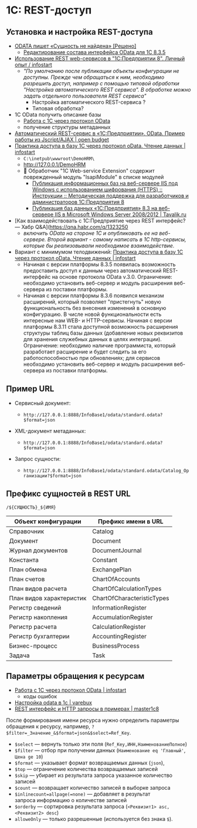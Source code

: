 # 1C: REST-доступ

## Установка и настройка REST-доступа

- [ODATA пишет «Сущность не найдена» \[Решено\]](https://forum.mista.ru/topic.php?id=739566)
	- [Редактирование состава интерфейса OData для 1С 8.3.5](https://infostart.ru/1c/tools/297325/)
- [Использование REST web-сервисов в "1C:Предприятии 8". Личный опыт / infostart](https://infostart.ru/1c/articles/565435/)
	- _"По умолчанию после публикации объекты конфигурации не доступны. Прежде чем обращаться к ним, необходимо разрешить доступ, например с помощью типовой обработки "Настройка автоматического REST сервиса". В обработке можно задать отдельного пользователя REST сервиса"_
		- Настройка автоматического REST-сервиса ?
		- Типовая обработка?
- 1С OData получить описание базы
	- [Работа с 1С через протокол OData](https://infostart.ru/1c/articles/1570140/)
	- получение структуры метаданных
- [Автоматический REST-сервис в «1С:Предприятии». OData. Пример работы из Jscript/AJAX | open budget](https://open-budget.ru/public/305854/)
- [Практика доступа в базу 1С через протокол oData. Чтение данных | infostart](https://infostart.ru/1c/articles/711302/)
	- `C:\inetpub\wwwroot\DemoHRM\`
	- http://127.0.0.1/DemoHRM
	- :rotating_light: Обработчик "1C Web-service Extension" содержит поврежденный модуль "IsapiModule" в списке модулей
		- [Публикация информационных баз на веб-сервере IIS под Windows с использованием шифрования (HTTPS) :: Инструкции :: Методическая поддержка для разработчиков и администраторов 1С:Предприятия 8](https://its.1c.ru/db/metod8dev/content/5977/hdoc)
		- [Публикация баз данных «1С:Предприятия» 8.3 на веб-сервере IIS в Microsoft Windows Server 2008/2012 | Tavalik.ru](https://tavalik.ru/nastrojka-veb-dostupa-k-bd-1spredpriyatie-na-iis/#p7)
- [Как взаимодействовать с 1С:Предприятие через REST интерфейс? — Хабр Q&A](https://qna.habr.com/q/1323250
	- _включить OData на стороне 1С и опубликовать ее на веб-сервере. Второй вариант - самому написать в 1С http-сервисы, которые бы реализовывали необходимое взаимодействие._
- Вариант с минимумом телодвижений: [Практика доступа в базу 1С через протокол oData. Чтение данных | infostart](https://infostart.ru/1c/articles/711302/)
	- Начиная с версии платформы 8.3.5 появилась возможность предоставить доступ к данным через автоматический REST-интерфейс на основе протокола OData v.3.0. Ограничение: необходимо установить веб-сервер и модуль расширения веб-сервера из поставки платформы.
	- Начиная с версии платформы 8.3.6 появился механизм расширений, который позволяет "пристегнуть" новую функциональность без внесения изменений в основную конфигурацию. В числе новой функциональности есть интересные нам WEB- и HTTP-сервисы. Начиная с версии платформы 8.3.11 стала доступной возможность расширения структуры таблиц  базы данных (добавление новых реквизитов для хранения служебных данных в целях интеграции). Ограничение: необходимо наличие программиста, который разработает расширение и будет следить за его работоспособностью при обновлениях; для сервисов необходимо установить веб-сервер и модуль расширения веб-сервера из поставки платформы.

## Пример URL

- Сервисный документ:
	- `http://127.0.0.1:8888/InfoBase1/odata/standard.odata?$format=json`

- XML-документ метаданных:
	- `http://127.0.0.1:8888/InfoBase1/odata/standard.odata?$format=json`

- Запрос сущности:
	- `http://127.0.0.1:8888/InfoBase1/odata/standard.odata/Catalog_Организации?$format=json`

## Префикс сущностей в REST URL

`/${СУЩНОСТЬ}_${ИМЯ}`

|**Объект конфигурации**|**Префикс имени в** **URL**|
|---|---|
|Справочник|Catalog|
|Документ|Document|
|Журнал документов|DocumentJournal|
|Константа|Constant|
|План обмена|ExchangePlan|
|План счетов|ChartOfAccounts|
|План видов расчета|ChartOfCalculationTypes|
|План видов характеристик|ChartOfCharacteristicTypes|
|Регистр сведений|InformationRegister|
|Регистр накопления|AccumulationRegister|
|Регистр расчета|CalculationRegister|
|Регистр бухгалтерии|AccountingRegister|
|Бизнес-процесс|BusinessProcess|
|Задача|Task|


## Параметры обращения к ресурсам

- [Работа с 1С через протокол OData | infostart](https://infostart.ru/1c/articles/1570140/)
	- коды ошибок
- [Настройка odata в 1с | varebux](https://varebux.ru/nastroyka-odata-v-1s/)
- [REST интерфейс и HTTP запросы в примерах | master1c8](https://master1c8.ru/platforma-1s-predpriyatie-8/rukovodstvo-razrabottchika/glava-17-mehanizm-internet-servisov/4036/)

После формирования имени ресурса нужно определить параметры обращения к ресурсу, например, `?$filter=_Значение_&$format=json&$select=Ref_Key`.

- `$select` — вернуть только эти поля (`Ref_Key,ИНН,НаименованиеПолное`)
- `$filter` — отбор при получении данных (`Наименование eq 'Главный'`, `Цена ge 10`)
- `$format` — указывает формат возвращаемых данных (`json`),
- `$top` — ограничение количества возвращаемых записей
- `$skip` — убирает из результата запроса указанное количество записей
- `$count` — возвращает количество записей в выборке запроса
- `$inlinecount=allpage(=none)` — добавляет в результат запроса информацию о количестве записей
- `$orderby` — сортировка результата запроса (`<Реквизит1> asc, <Реквизит2> desc`)
- `alloweOnly` — только разрешенные (используется без знака `$`).